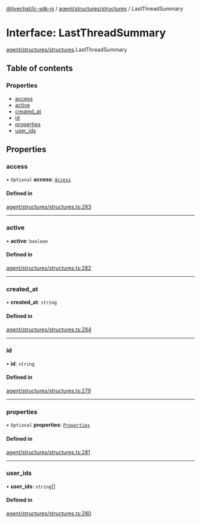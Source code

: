 [@livechat/lc-sdk-js](../README.md) / [agent/structures/structures](../modules/agent_structures_structures.md) / LastThreadSummary

# Interface: LastThreadSummary

[agent/structures/structures](../modules/agent_structures_structures.md).LastThreadSummary

## Table of contents

### Properties

- [access](agent_structures_structures.LastThreadSummary.md#access)
- [active](agent_structures_structures.LastThreadSummary.md#active)
- [created\_at](agent_structures_structures.LastThreadSummary.md#created_at)
- [id](agent_structures_structures.LastThreadSummary.md#id)
- [properties](agent_structures_structures.LastThreadSummary.md#properties)
- [user\_ids](agent_structures_structures.LastThreadSummary.md#user_ids)

## Properties

### access

• `Optional` **access**: [`Access`](agent_structures_structures.Access.md)

#### Defined in

[agent/structures/structures.ts:283](https://github.com/livechat/lc-sdk-js/blob/1fa827f/src/agent/structures/structures.ts#L283)

___

### active

• **active**: `boolean`

#### Defined in

[agent/structures/structures.ts:282](https://github.com/livechat/lc-sdk-js/blob/1fa827f/src/agent/structures/structures.ts#L282)

___

### created\_at

• **created\_at**: `string`

#### Defined in

[agent/structures/structures.ts:284](https://github.com/livechat/lc-sdk-js/blob/1fa827f/src/agent/structures/structures.ts#L284)

___

### id

• **id**: `string`

#### Defined in

[agent/structures/structures.ts:279](https://github.com/livechat/lc-sdk-js/blob/1fa827f/src/agent/structures/structures.ts#L279)

___

### properties

• `Optional` **properties**: [`Properties`](agent_structures_structures.Properties.md)

#### Defined in

[agent/structures/structures.ts:281](https://github.com/livechat/lc-sdk-js/blob/1fa827f/src/agent/structures/structures.ts#L281)

___

### user\_ids

• **user\_ids**: `string`[]

#### Defined in

[agent/structures/structures.ts:280](https://github.com/livechat/lc-sdk-js/blob/1fa827f/src/agent/structures/structures.ts#L280)

